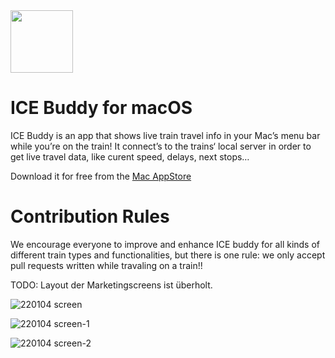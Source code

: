 <img src="https://user-images.githubusercontent.com/5204169/172066908-19394991-76d5-4cfb-a535-8be4b6a68e05.png" width="100" height="100">

# ICE Buddy for macOS

ICE Buddy is an app that shows live train travel info in your Mac’s menu bar while you’re on the train!
It connect’s to the trains‘ local server in order to get live travel data, like curent speed, delays, next stops…

Download it for free from the [Mac AppStore](https://apps.apple.com/de/app/ice-buddy-for-your-menu-bar/id1595947689?l=en&mt=12)

# Contribution Rules
We encourage everyone to improve and enhance ICE buddy for all kinds of different train types and functionalities, but there is one rule: we only accept pull requests written while travaling on a train!!

TODO: Layout der Marketingscreens ist überholt.

![220104 screen](https://user-images.githubusercontent.com/5204169/172067056-45556072-69d7-4fa2-9ce0-a9c1d137e071.png)


![220104 screen-1](https://user-images.githubusercontent.com/5204169/172067046-7c4dd3c2-410b-430f-a3e2-7ebdf89ab6df.png)


![220104 screen-2](https://user-images.githubusercontent.com/5204169/172067038-7d64bb52-afae-4661-b4ad-2399a98c6c83.png)
